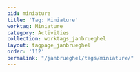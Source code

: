 ```yaml
---
pid: miniature
title: 'Tag: Miniature'
worktag: Miniature
category: Activities
collection: worktags_janbrueghel
layout: tagpage_janbrueghel
order: '112'
permalink: "/janbrueghel/tags/miniature/"
---
```

